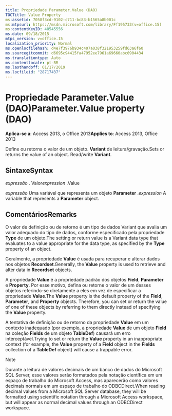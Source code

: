 ```yaml
---
title: Propriedade Parameter.Value (DAO)
TOCTitle: Value Property
ms:assetid: 7058f3cd-9102-c711-bc83-b1565a8b001c
ms:mtpsurl: https://msdn.microsoft.com/library/Ff195733(v=office.15)
ms:contentKeyID: 48545556
ms.date: 09/18/2015
mtps_version: v=office.15
localization_priority: Normal
ms.openlocfilehash: d4e7f3976b934c407a038f321953259fd63a6f60
ms.sourcegitcommit: d6695c94415fa47952ee7961a69660abc0904434
ms.translationtype: Auto
ms.contentlocale: pt-BR
ms.lasthandoff: 01/17/2019
ms.locfileid: "28717437"
---
```

# <a name="parametervalue-property-dao"></a><span data-ttu-id="8cde2-102">Propriedade Parameter.Value (DAO)</span><span class="sxs-lookup"><span data-stu-id="8cde2-102">Parameter.Value property (DAO)</span></span>

<span data-ttu-id="8cde2-103">**Aplica-se a**: Access 2013, o Office 2013</span><span class="sxs-lookup"><span data-stu-id="8cde2-103">**Applies to**: Access 2013, Office 2013</span></span>

<span data-ttu-id="8cde2-p101">Define ou retorna o valor de um objeto. **Variant** de leitura/gravação.</span><span class="sxs-lookup"><span data-stu-id="8cde2-p101">Sets or returns the value of an object. Read/write **Variant**.</span></span>

## <a name="syntax"></a><span data-ttu-id="8cde2-106">Sintaxe</span><span class="sxs-lookup"><span data-stu-id="8cde2-106">Syntax</span></span>

<span data-ttu-id="8cde2-107">*expressão* . Valor</span><span class="sxs-lookup"><span data-stu-id="8cde2-107">*expression* .Value</span></span>

<span data-ttu-id="8cde2-108">*expressão* Uma variável que representa um objeto **Parameter** .</span><span class="sxs-lookup"><span data-stu-id="8cde2-108">*expression* A variable that represents a **Parameter** object.</span></span>

## <a name="remarks"></a><span data-ttu-id="8cde2-109">Comentários</span><span class="sxs-lookup"><span data-stu-id="8cde2-109">Remarks</span></span>

<span data-ttu-id="8cde2-110">O valor de definição ou de retorno é um tipo de dados Variant que avalia um valor adequado do tipo de dados, conforme especificado pela propriedade **Type** de um objeto.</span><span class="sxs-lookup"><span data-stu-id="8cde2-110">The setting or return value is a Variant data type that evaluates to a value appropriate for the data type, as specified by the **Type** property of an object.</span></span>

<span data-ttu-id="8cde2-111">Geralmente, a propriedade **Value** é usada para recuperar e alterar dados nos objetos **Recordset**.</span><span class="sxs-lookup"><span data-stu-id="8cde2-111">Generally, the **Value** property is used to retrieve and alter data in **Recordset** objects.</span></span>

<span data-ttu-id="8cde2-p102">A propriedade **Value** é a propriedade padrão dos objetos **Field**, **Parameter** e **Property**. Por esse motivo, defina ou retorne o valor de um desses objetos referindo-se diretamente a eles em vez de especificar a propriedade **Value**.</span><span class="sxs-lookup"><span data-stu-id="8cde2-p102">The **Value** property is the default property of the **Field**, **Parameter**, and **Property** objects. Therefore, you can set or return the value of one of these objects by referring to them directly instead of specifying the **Value** property.</span></span>

<span data-ttu-id="8cde2-114">A tentativa de definição ou de retorno da propriedade **Value** em um contexto inadequado (por exemplo, a propriedade **Value** de um objeto **Field** na coleção **Fields** de um objeto **TableDef**) causará um erro interceptável.</span><span class="sxs-lookup"><span data-stu-id="8cde2-114">Trying to set or return the **Value** property in an inappropriate context (for example, the **Value** property of a **Field** object in the **Fields** collection of a **TableDef** object) will cause a trappable error.</span></span>

> [!NOTE]
> <span data-ttu-id="8cde2-115">Durante a leitura de valores decimais de um banco de dados do Microsoft SQL Server, esse valores serão formatados pela notação científica em um espaço de trabalho do Microsoft Access, mas aparecerão como valores decimais normais em um espaço de trabalho do ODBCDirect.</span><span class="sxs-lookup"><span data-stu-id="8cde2-115">When reading decimal values from a Microsoft SQL Server database, they will be formatted using scientific notation through a Microsoft Access workspace, but will appear as normal decimal values through an ODBCDirect workspace.</span></span>


